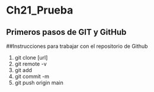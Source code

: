 # Ch21_Prueba
Primeros pasos de GIT y GitHub
---

##Instrucciones para trabajar con el repositorio de Github

1. git clone [url]
2. git remote -v
3. git add
4. git commit -m
5. git push origin main